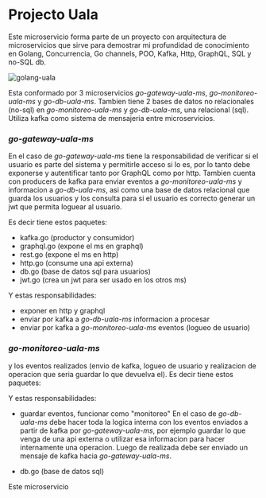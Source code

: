 # Projecto Uala

Este microservicio forma parte de un proyecto con arquitectura de microservicios que sirve para demostrar mi profundidad de conocimiento en Golang, Concurrencia, Go channels, POO, Kafka, Http, GraphQL, SQL y no-SQL db.

![golang-uala](https://github.com/SebastianRaiquenParisi/go-gateway-uala-ms/assets/75135291/4ab190b1-0f5a-444a-b5f6-62f43875a6a7)

Esta conformado por 3 microservicios *go-gateway-uala-ms*, *go-monitoreo-uala-ms* y *go-db-uala-ms*.
Tambien tiene 2 bases de datos no relacionales (no-sql) en *go-monitoreo-uala-ms* y *go-db-uala-ms*, una relacional (sql).
Utiliza kafka como sistema de mensajeria entre microservicios.

### *go-gateway-uala-ms*
En el caso de *go-gateway-uala-ms* tiene la responsabilidad de verificar si el usuario es parte del sistema y permitirle acceso si lo es, por lo tanto debe exponerse y autentificar tanto por GraphQL como por http.
Tambien cuenta con producers de kafka para enviar eventos a *go-monitoreo-uala-ms* y informacion a *go-db-uala-ms*,
asi como una base de datos relacional que guarda los usuarios y los consulta para si el usuario es correcto generar un jwt que permita loguear al usuario.

Es decir tiene estos paquetes:
- kafka.go (productor y consumidor)
- graphql.go (expone el ms en graphql)
- rest.go (expone el ms en http)
- http.go (consume una api externa)
- db.go (base de datos sql para usuarios)
- jwt.go (crea un jwt para ser usado en los otros ms)

Y estas responsabilidades:
- exponer en http y graphql
- enviar por kafka a *go-db-uala-ms* informacion a procesar
- enviar por kafka a *go-monitoreo-uala-ms* eventos (logueo de usuario)

### *go-monitoreo-uala-ms*

y los eventos realizados (envio de kafka, logueo de usuario y realizacion de operacion que seria guardar lo que devuelva el).
Es decir tiene estos paquetes:

Y estas responsabilidades:
- guardar eventos, funcionar como "monitoreo"
En el caso de *go-db-uala-ms* debe hacer toda la logica interna con los eventos enviados a partir de kafka por *go-gateway-uala-ms*, por ejemplo guardar lo que venga de una api externa
o utilizar esa informacion para hacer internamente una operacion. Luego de realizada debe ser enviado un mensaje de kafka hacia *go-gateway-uala-ms*.

- db.go (base de datos sql)

Este microservicio 


